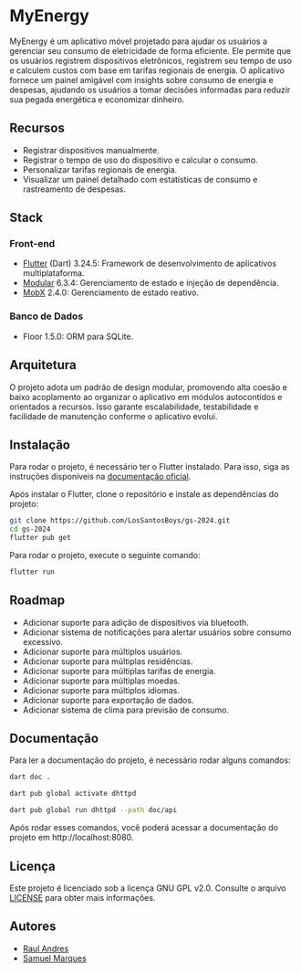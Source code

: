 # MyEnergy
MyEnergy é um aplicativo móvel projetado para ajudar os usuários a gerenciar seu consumo de eletricidade de forma eficiente. Ele permite que os usuários registrem dispositivos eletrônicos, registrem seu tempo de uso e calculem custos com base em tarifas regionais de energia. O aplicativo fornece um painel amigável com insights sobre consumo de energia e despesas, ajudando os usuários a tomar decisões informadas para reduzir sua pegada energética e economizar dinheiro.

## Recursos
- Registrar dispositivos manualmente.
- Registrar o tempo de uso do dispositivo e calcular o consumo.
- Personalizar tarifas regionais de energia.
- Visualizar um painel detalhado com estatísticas de consumo e rastreamento de despesas.

## Stack
### Front-end
- [Flutter](https://flutter.dev/) (Dart) 3.24.5: Framework de desenvolvimento de aplicativos multiplataforma.
- [Modular](https://pub.dev/packages/flutter_modular) 6.3.4: Gerenciamento de estado e injeção de dependência.
- [MobX](https://pub.dev/packages/mobx) 2.4.0: Gerenciamento de estado reativo.

### Banco de Dados
- Floor 1.5.0: ORM para SQLite.

## Arquitetura
O projeto adota um padrão de design modular, promovendo alta coesão e baixo acoplamento ao organizar o aplicativo em módulos autocontidos e orientados a recursos. Isso garante escalabilidade, testabilidade e facilidade de manutenção conforme o aplicativo evolui.

## Instalação
Para rodar o projeto, é necessário ter o Flutter instalado. Para isso, siga as instruções disponíveis na [documentação oficial](https://flutter.dev/docs/get-started/install).

Após instalar o Flutter, clone o repositório e instale as dependências do projeto:
```bash
git clone https://github.com/LosSantosBoys/gs-2024.git
cd gs-2024
flutter pub get
```

Para rodar o projeto, execute o seguinte comando:
```bash
flutter run
```

## Roadmap
- Adicionar suporte para adição de dispositivos via bluetooth.
- Adicionar sistema de notificações para alertar usuários sobre consumo excessivo.
- Adicionar suporte para múltiplos usuários.
- Adicionar suporte para múltiplas residências.
- Adicionar suporte para múltiplas tarifas de energia.
- Adicionar suporte para múltiplas moedas.
- Adicionar suporte para múltiplos idiomas.
- Adicionar suporte para exportação de dados.
- Adicionar sistema de clima para previsão de consumo.

## Documentação
Para ler a documentação do projeto, é necessário rodar alguns comandos:
```bash
dart doc .
```

```bash
dart pub global activate dhttpd
```

```bash
dart pub global run dhttpd --path doc/api
```

Após rodar esses comandos, você poderá acessar a documentação do projeto em http://localhost:8080.

## Licença
Este projeto é licenciado sob a licença GNU GPL v2.0. Consulte o arquivo [LICENSE](LICENSE) para obter mais informações.

## Autores
- [Raul Andres](https://github.com/raul-andres-martinez)
- [Samuel Marques](https://github.com/samuel-s-marques)